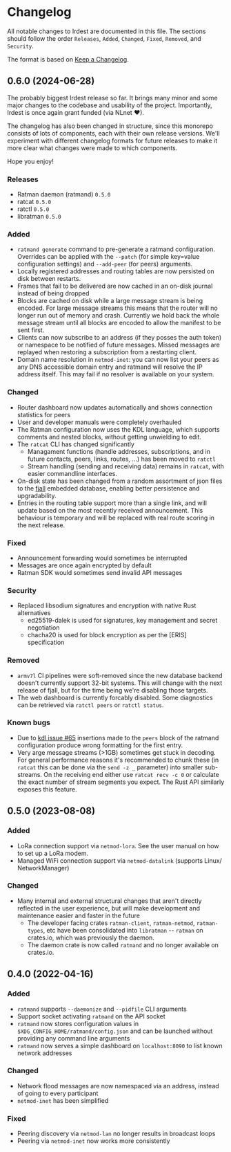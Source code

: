 # Changelog

All notable changes to Irdest are documented in this file. The sections should
follow the order `Releases`, `Added`, `Changed`, `Fixed`, `Removed`, and
`Security`.

The format is based on [Keep a Changelog](https://keepachangelog.com/en/1.0.0/).


## 0.6.0 (2024-06-28)

The probably biggest Irdest release so far.  It brings many minor and some major
changes to the codebase and usability of the project.  Importantly, Irdest is
once again grant funded (via NLnet ♥).

The changelog has also been changed in structure, since this monorepo consists
of lots of components, each with their own release versions.  We'll experiment
with different changelog formats for future releases to make it more clear what
changes were made to which components.

Hope you enjoy!

### Releases

- Ratman daemon (ratmand) `0.5.0`
- ratcat `0.5.0`
- ratctl `0.5.0`
- libratman `0.5.0`

### Added

- `ratmand generate` command to pre-generate a ratmand configuration.  Overrides
  can be applied with the `--patch` (for simple key=value configuration
  settings) and `--add-peer` (for peers) arguments.
- Locally registered addresses and routing tables are now persisted on disk
  between restarts.
- Frames that fail to be delivered are now cached in an on-disk journal instead
  of being dropped
- Blocks are cached on disk while a large message stream is being encoded.  For
  large message streams this means that the router will no longer run out of
  memory and crash.  Currently we hold back the whole message stream until all
  blocks are encoded to allow the manifest to be sent first.
- Clients can now subscribe to an address (if they posses the auth token) or
  namespace to be notified of future messages.  Missed messages are replayed
  when restoring a subscription from a restarting client.
- Domain name resolution in `netmod-inet`: you can now list your peers as any
  DNS accessible domain entry and ratmand will resolve the IP address itself.
  This may fail if no resolver is available on your system.

### Changed

- Router dashboard now updates automatically and shows connection statistics for
  peers
- User and developer manuals were completely overhauled
- The Ratman configuration now uses the KDL language, which supports comments
  and nested blocks, without getting unwielding to edit.
- The `ratcat` CLI has changed significantly
  - Managament functions (handle addresses, subscriptions, and in future
  contacts, peers, links, routes, ...)  has been moved to `ratctl`
  - Stream handling (sending and receiving data) remains in `ratcat`, with
    easier commandline interfaces.
- On-disk state has been changed from a random assortment of json files to the
  [fjall](https://github.com/fjall-rs/fjall) embedded database, enabling better
  persistence and upgradability.
- Entries in the routing table support more than a single link, and will update
  based on the most recently received announcement.  This behaviour is temporary
  and will be replaced with real route scoring in the next release.


### Fixed

- Announcement forwarding would sometimes be interrupted
- Messages are once again encrypted by default
- Ratman SDK would sometimes send invalid API messages

### Security

- Replaced libsodium signatures and encryption with native Rust alternatives
  - ed25519-dalek is used for signatures, key management and secret negotiation
  - chacha20 is used for block encryption as per the [ERIS] specification

### Removed

- `armv7l` CI pipelines were soft-removed since the new database backend doesn't
  currently support 32-bit systems.  This will change with the next release of
  fjall, but for the time being we're disabling those targets.
- The web dashboard is currently forcably disabled.  Some diagnostics can be
  retrieved via `ratctl peers` or `ratctl status`.

### Known bugs

- Due to [kdl issue #65](https://github.com/kdl-org/kdl-rs/issues/65) insertions
  made to the `peers` block of the ratmand configuration produce wrong
  formatting for the first entry.
- Very arge message streams (>1GB) sometimes get stuck in decoding.  For general
  performance reasons it's recommended to chunk these (in `ratcat` this can be
  done via the `send -z _` parameter) into smaller sub-streams.  On the
  receiving end either use `ratcat recv -c 0` or calculate the exact number of
  stream segments you expect.  The Rust API similarly exposes this feature.


## 0.5.0 (2023-08-08)

### Added

- LoRa connection support via `netmod-lora`.  See the user manual on how to set
  up a LoRa modem.
- Managed WiFi connection support via `netmod-datalink` (supports Linux/
  NetworkManager)

### Changed

- Many internal and external structural changes that aren't directly reflected
  in the user experience, but will make development and maintenance easier and
  faster in the future
  - The developer facing crates `ratman-client`, `ratman-netmod`,
    `ratman-types`, etc have been consolidated into `libratman` -- `ratman` on
    crates.io, which was previously the daemon.
  - The daemon crate is now called `ratmand` and no longer available on
    crates.io.


## 0.4.0 (2022-04-16)

### Added

- `ratmand` supports `--daemonize` and `--pidfile` CLI arguments
- Support socket activating `ratmand` on the API socket
- `ratmand` now stores configuration values in
  `$XDG_CONFIG_HOME/ratmand/config.json` and can be launched without providing
  any command line arguments
- `ratmand` now serves a simple dashboard on `localhost:8090` to list known
  network addresses


### Changed

- Network flood messages are now namespaced via an address, instead of going to
  every participant
- `netmod-inet` has been simplified


### Fixed

- Peering discovery via `netmod-lan` no longer results in broadcast loops
- Peering via `netmod-inet` now works more consistently
